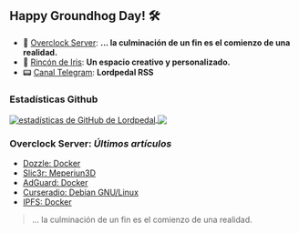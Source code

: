## Happy Groundhog Day! 🛠️

- 🤖 [Overclock Server](https://lordpedal.github.io/ "Overclock Server"): **... la culminación de un fin es el comienzo de una realidad.**
- 🌈 [Rincón de Iris](https://rincondeiris.club/ "Rincón de Iris"): **Un espacio creativo y personalizado.**
- 📟 [Canal Telegram](https://t.me/lordpedal_rss "Canal Lordpedal RSS"): **Lordpedal RSS**

### Estadísticas Github
<a href="https://github.com/Lordpedal">
  <img align="center" alt="estadísticas de GitHub de Lordpedal" src="https://github-readme-stats.codestackr.vercel.app/api?username=Lordpedal&show_icons=true&count_private=true&include_all_commits=true&locale=es&theme=gruvbox" />
</a>
<a href="https://github.com/Lordpedal">
  <img align="center" src="https://github-readme-stats.anuraghazra1.vercel.app/api/top-langs/?username=Lordpedal&layout=compact&locale=es&theme=gruvbox" />
</a>

### Overclock Server: *Últimos artículos*
<!-- BLOG-POST-LIST:START -->
- [Dozzle: Docker](https://lordpedal.github.io/gnu/linux/docker/dozzle-docker/)
- [Slic3r: Meperiun3D](https://lordpedal.github.io/3d/slic3r-meperiun3d/)
- [AdGuard: Docker](https://lordpedal.github.io/gnu/linux/docker/adguard-docker/)
- [Curseradio: Debian GNU/Linux](https://lordpedal.github.io/gnu/linux/curseradio-debian-gnu/)
- [IPFS: Docker](https://lordpedal.github.io/gnu/linux/docker/ipfs-docker/)
<!-- BLOG-POST-LIST:END -->

> ... la culminación de un fin es el comienzo de una realidad.
